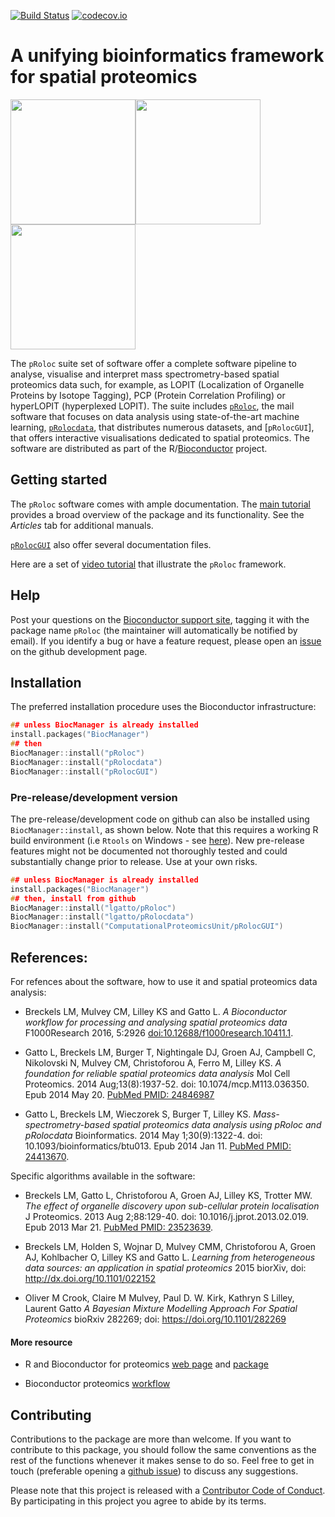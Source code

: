 [![Build Status](https://travis-ci.org/lgatto/pRoloc.svg?branch=master)](https://travis-ci.org/lgatto/pRoloc) [![codecov.io](https://codecov.io/github/lgatto/pRoloc/coverage.svg?branch=master)](https://codecov.io/github/lgatto/pRoloc?branch=master)

# A unifying bioinformatics framework for spatial proteomics

<img src="https://raw.githubusercontent.com/Bioconductor/BiocStickers/master/pRoloc/pRoloc.png" height="200"><img src="https://raw.githubusercontent.com/Bioconductor/BiocStickers/master/pRoloc/pRolocdata.png" height="200"><img src="https://raw.githubusercontent.com/Bioconductor/BiocStickers/master/pRoloc/pRolocGUI.png" height="200">


The `pRoloc` suite set of software offer a complete software pipeline
to analyse, visualise and interpret mass spectrometry-based spatial
proteomics data such, for example, as LOPIT (Localization of Organelle
Proteins by Isotope Tagging), PCP (Protein Correlation Profiling) or
hyperLOPIT (hyperplexed LOPIT). The suite includes
[`pRoloc`](http://www.bioconductor.org/packages/release/bioc/html/pRoloc.html),
the mail software that focuses on data analysis using state-of-the-art
machine learning,
[`pRolocdata`](http://bioconductor.org/packages/release/data/experiment/html/pRolocdata.html),
that distributes numerous datasets, and [`pRolocGUI`], that offers
interactive visualisations dedicated to spatial proteomics. The
software are distributed as part of the
R/[Bioconductor](http://bioconductor.org/) project.

## Getting started

The `pRoloc` software comes with ample
documentation. The
[main tutorial](https://lgatto.github.io/pRoloc/articles/v01-pRoloc-tutorial.html) provides
a broad overview of the package and its functionality.  See the
*Articles* tab for additional manuals.

[`pRolocGUI`](http://www.bioconductor.org/packages/release/bioc/html/pRolocGUI.html)
also offer several documentation files.

Here are a set of
[video tutorial](https://www.youtube.com/playlist?list=PLvIXxpatSLA2loV5Srs2VBpJIYUlVJ4ow)
that illustrate the `pRoloc` framework.

## Help

Post your questions on the
[Bioconductor support site](https://support.bioconductor.org/),
tagging it with the package name `pRoloc` (the maintainer will
automatically be notified by email). If you identify a bug or have a
feature request, please open an
[issue](https://github.com/lgatto/pRoloc/issues) on the github
development page.

## Installation

The preferred installation procedure uses the Bioconductor
infrastructure:

```c
## unless BiocManager is already installed
install.packages("BiocManager")
## then
BiocManager::install("pRoloc")
BiocManager::install("pRolocdata")
BiocManager::install("pRolocGUI")
```

### Pre-release/development version

The pre-release/development code on github can also be installed using
`BiocManager::install`, as shown below. Note that this requires a
working R build environment (i.e `Rtools` on Windows - see
[here](https://github.com/lgatto/teachingmaterial/wiki/R-package)). New
pre-release features might not be documented not thoroughly tested and
could substantially change prior to release. Use at your own risks.


```c
## unless BiocManager is already installed
install.packages("BiocManager")
## then, install from github
BiocManager::install("lgatto/pRoloc")
BiocManager::install("lgatto/pRolocdata")
BiocManager::install("ComputationalProteomicsUnit/pRolocGUI")
```

## References:

For refences about the software, how to use it and spatial proteomics
data analysis:

* Breckels LM, Mulvey CM, Lilley KS and Gatto L. *A Bioconductor
  workflow for processing and analysing spatial proteomics data*
  F1000Research 2016, 5:2926
  [doi:10.12688/f1000research.10411.1](https://f1000research.com/articles/5-2926/).

* Gatto L, Breckels LM, Burger T, Nightingale DJ, Groen AJ, Campbell
  C, Nikolovski N, Mulvey CM, Christoforou A, Ferro M, Lilley KS. *A
  foundation for reliable spatial proteomics data analysis* Mol Cell
  Proteomics. 2014 Aug;13(8):1937-52. doi:
  10.1074/mcp.M113.036350. Epub 2014 May 20. [PubMed PMID:
  24846987](http://www.ncbi.nlm.nih.gov/pubmed/24846987)

* Gatto L, Breckels LM, Wieczorek S, Burger T, Lilley
  KS. *Mass-spectrometry-based spatial proteomics data analysis using
  pRoloc and pRolocdata* Bioinformatics. 2014 May 1;30(9):1322-4. doi:
  10.1093/bioinformatics/btu013. Epub 2014 Jan 11. [PubMed PMID:
  24413670](http://www.ncbi.nlm.nih.gov/pubmed/24413670).

Specific algorithms available in the software:

* Breckels LM, Gatto L, Christoforou A, Groen AJ, Lilley KS, Trotter
  MW. *The effect of organelle discovery upon sub-cellular protein
  localisation* J Proteomics. 2013 Aug 2;88:129-40. doi:
  10.1016/j.jprot.2013.02.019. Epub 2013 Mar 21. [PubMed PMID:
  23523639](http://www.ncbi.nlm.nih.gov/pubmed/23523639).

* Breckels LM, Holden S, Wojnar D, Mulvey CMM, Christoforou A, Groen
  AJ, Kohlbacher O, Lilley KS and Gatto L. *Learning from
  heterogeneous data sources: an application in spatial proteomics*
  2015 biorXiv, doi: http://dx.doi.org/10.1101/022152

* Oliver M Crook, Claire M Mulvey, Paul D. W. Kirk, Kathryn S Lilley,
 Laurent Gatto *A Bayesian Mixture Modelling Approach For Spatial
 Proteomics* bioRxiv 282269; doi: https://doi.org/10.1101/282269


#### More resource

* R and Bioconductor for proteomics
  [web page](http://lgatto.github.io/RforProteomics/) and
  [package](http://www.bioconductor.org/packages/release/data/experiment/html/RforProteomics.html)

* Bioconductor proteomics [workflow](http://bioconductor.org/help/workflows/proteomics/)

## Contributing

Contributions to the package are more than welcome. If you want to
contribute to this package, you should follow the same conventions as
the rest of the functions whenever it makes sense to do so. Feel free
to get in touch (preferable opening a
[github issue](https://github.com/lgatto/pRoloc/issues/)) to discuss
any suggestions.

Please note that this project is released with a
[Contributor Code of Conduct](https://github.com/lgatto/pRoloc/blob/master/CONDUCT.md).
By participating in this project you agree to abide by its terms.
